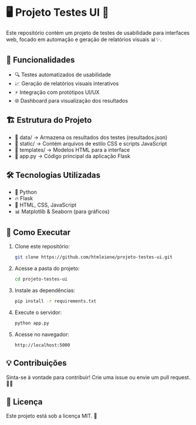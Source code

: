 # 🖥️ Projeto Testes UI 🚀

Este repositório contém um projeto de testes de usabilidade para interfaces web, focado em automação e geração de relatórios visuais 📊✨.

## 🎯 Funcionalidades
- 🔍 Testes automatizados de usabilidade
- 📈 Geração de relatórios visuais interativos
- ⚡ Integração com protótipos UI/UX
- 🌐 Dashboard para visualização dos resultados

## 🏗️ Estrutura do Projeto
- 📂 data/ → Armazena os resultados dos testes (resultados.json)
- 📂 static/ → Contém arquivos de estilo CSS e scripts JavaScript
- 📂 templates/ → Modelos HTML para a interface
- 📂 app.py → Código principal da aplicação Flask


## 🛠️ Tecnologias Utilizadas
- 🐍 Python
- 🔥 Flask
- 🎨 HTML, CSS, JavaScript
- 📊 Matplotlib & Seaborn (para gráficos)

## 🚀 Como Executar
1. Clone este repositório:
   ```bash
   git clone https://github.com/htmleiene/projeto-testes-ui.git
   ```
2. Acesse a pasta do projeto:
   ```bash
   cd projeto-testes-ui
   ```
3. Instale as dependências:
   ```bash
   pip install -r requirements.txt
   ```
4. Execute o servidor:
   ```bash
   python app.py
   ```
5. Acesse no navegador:
   ```
   http://localhost:5000
   ```

## 💡 Contribuições
Sinta-se à vontade para contribuir! Crie uma issue ou envie um pull request. 💖✨

## 📜 Licença
Este projeto está sob a licença MIT. 📝

